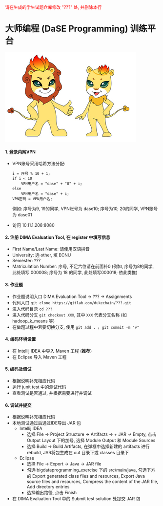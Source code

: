 <font color=red>请在生成的学生试题仓库修改 "???" 处, 并删除本行</font>

# 大师编程 (DaSE Programming) 训练平台

![](./logo.jpg)

#### 1. 登录内网VPN
- VPN账号采用哈希方法分配:

  ```shell
  i = 序号 % 10 + 1;
  if i < 10 
      VPN用户名 = "dase" + "0" + i;
  else 
      VPN用户名 = "dase" + i;
  VPN密码 = VPN用户名;
  ```

  例如: 序号为9, 19的同学, VPN账号为 dase10; 序号为10, 20的同学, VPN账号为 dase01
 
- 访问 10.11.1.208:8080

#### 2. 注册 DIMA Evaluation Tool, 在 register 中填写信息
- First Name/Last Name: 请使用汉语拼音 
- University: 选 other, 填 ECNU
- Semester: ???
- Matriculation Number: 序号, 不足六位请在前面补0 (例如, 序号为8的同学, 此处填写 000008;
  序号为 18 的同学, 此处填写000018; 依此类推)

#### 3. 作业题
- 作业题说明入口 DIMA Evaluation Tool -> ??? -> Assignments
- 代码入口 `git clone https://gitlab.com/dukechain/???.git`
- 进入代码目录 `cd ???`
- 进入代码分支 `git checkout XXX`, 其中 `XXX` 代表分支名称 (如 hadoop_k_means 等)
- 在做题过程中若要切换分支, 使用 `git add . ; git commit -m "v"`

#### 4. 编码环境设置
- 在 Intellij IDEA 中导入 Maven 工程 (**推荐**)
- 在 Eclipse 导入 Maven 工程

#### 5. 编码及调试
- 根据说明补充相应代码
- 运行 junit test 中的测试代码
- 查看测试是否通过, 并根据需要进行并调试

#### 6. 调试并提交
- 根据说明补充相应代码
- 本地测试通过后通过IDE导出 JAR 包
  - Intellij IDEA
    - 选择 File -> Project Structure -> Artifacts -> + JAR -> Empty, 点击 Output Layout 下的加号, 选择 Module Output 和 Module Sources
    - 选择 Build -> Build Artifacts, 在弹框中选择新建的 artifacts 进行 rebuild, JAR将包生成在 out 目录下或 classes 目录下
  - Eclipse
    - 选择 File -> Export -> Java -> JAR file
    - 勾选 bigdataprogramming_exercise 下的 src/main/java, 勾选下方的 Export generated class files and resources, Export Java source files and resources, Compress the content of the JAR file, Add directory entries
    - 选择输出路径, 点击 Finish
- 在 DIMA Evaluation Tool 中的 Submit test solution 处提交 JAR 包
